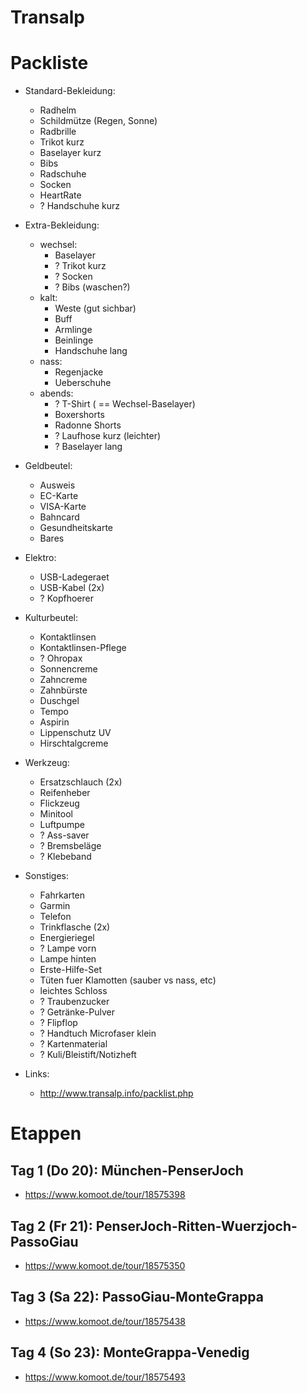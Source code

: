 Transalp
========

Packliste
=========

* Standard-Bekleidung:
	* Radhelm
	* Schildmütze (Regen, Sonne)
	* Radbrille
	* Trikot kurz
	* Baselayer kurz
	* Bibs
	* Radschuhe
	* Socken
	* HeartRate
	* ? Handschuhe kurz

* Extra-Bekleidung:
	* wechsel:
		* Baselayer
		* ? Trikot kurz
		* ? Socken
		* ? Bibs (waschen?)
	* kalt:
		* Weste (gut sichbar)
		* Buff
		* Armlinge
		* Beinlinge
		* Handschuhe lang
	* nass:
		* Regenjacke
		* Ueberschuhe
	* abends:
		* ? T-Shirt ( == Wechsel-Baselayer)
		* Boxershorts
		* Radonne Shorts
		* ? Laufhose kurz (leichter)
		* ? Baselayer lang
* Geldbeutel:
	* Ausweis
	* EC-Karte
	* VISA-Karte
	* Bahncard
	* Gesundheitskarte
	* Bares
* Elektro:
	* USB-Ladegeraet
	* USB-Kabel (2x)
	* ? Kopfhoerer
* Kulturbeutel:
	* Kontaktlinsen
	* Kontaktlinsen-Pflege
	* ? Ohropax
	* Sonnencreme
	* Zahncreme
	* Zahnbürste
	* Duschgel
	* Tempo
	* Aspirin
	* Lippenschutz UV
	* Hirschtalgcreme
* Werkzeug:
	* Ersatzschlauch (2x)
	* Reifenheber
	* Flickzeug
	* Minitool
	* Luftpumpe
	* ? Ass-saver
	* ? Bremsbeläge
	* ? Klebeband
* Sonstiges:
	* Fahrkarten
	* Garmin
	* Telefon
	* Trinkflasche (2x)
	* Energieriegel
	* ? Lampe vorn
	* Lampe hinten
	* Erste-Hilfe-Set
	* Tüten fuer Klamotten (sauber vs nass, etc)
	* leichtes Schloss
	* ? Traubenzucker
	* ? Getränke-Pulver
	* ? Flipflop
	* ? Handtuch Microfaser klein
	* ? Kartenmaterial
	* ? Kuli/Bleistift/Notizheft

* Links:
	* http://www.transalp.info/packlist.php

Etappen
=======

Tag 1 (Do 20): München-PenserJoch
---------------------------------

* https://www.komoot.de/tour/18575398

Tag 2 (Fr 21): PenserJoch-Ritten-Wuerzjoch-PassoGiau
----------------------------------------------------

* https://www.komoot.de/tour/18575350

Tag 3 (Sa 22): PassoGiau-MonteGrappa
------------------------------------

* https://www.komoot.de/tour/18575438

Tag 4 (So 23): MonteGrappa-Venedig
----------------------------------

* https://www.komoot.de/tour/18575493
